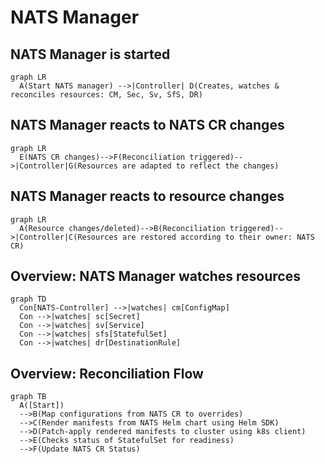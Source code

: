# NATS Manager

## NATS Manager is started
```mermaid
graph LR
  A(Start NATS manager) -->|Controller| D(Creates, watches & reconciles resources: CM, Sec, Sv, SfS, DR)
```

## NATS Manager reacts to NATS CR changes
```mermaid
graph LR
  E(NATS CR changes)-->F(Reconciliation triggered)-->|Controller|G(Resources are adapted to reflect the changes)
```

## NATS Manager reacts to resource changes
```mermaid
graph LR
  A(Resource changes/deleted)-->B(Reconciliation triggered)-->|Controller|C(Resources are restored according to their owner: NATS CR)
```

## Overview: NATS Manager watches resources
```mermaid
graph TD
  Con[NATS-Controller] -->|watches| cm[ConfigMap]
  Con -->|watches| sc[Secret]
  Con -->|watches| sv[Service]
  Con -->|watches| sfs[StatefulSet]
  Con -->|watches| dr[DestinationRule]
```

## Overview: Reconciliation Flow

```mermaid
graph TB
  A([Start])
  -->B(Map configurations from NATS CR to overrides)
  -->C(Render manifests from NATS Helm chart using Helm SDK)
  -->D(Patch-apply rendered manifests to cluster using k8s client)
  -->E(Checks status of StatefulSet for readiness)
  -->F(Update NATS CR Status)
```
